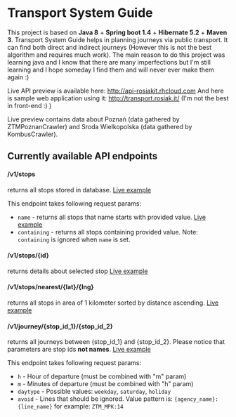 
# Transport System Guide

This project is based on **Java 8** + **Spring boot 1.4** + **Hibernate 5.2** + **Maven 3**. Transport System Guide helps
in planning journeys via public transport. It can find both direct and indirect journeys (However this is not the 
best algorithm and requires much work). The main reason to do this project was learning java and I know that there are many
imperfections but I'm still learning and I hope someday I find them and will never ever make them again :)

Live API preview is available here: http://api-rosiakit.rhcloud.com
And here is sample web application using it: http://transport.rosiak.it/ (I'm not the best in front-end :) )

Live preview contains data about Poznań (data gathered by ZTMPoznanCrawler) and Sroda Wielkopolska (data gathered by KombusCrawler).

## Currently available API endpoints

#### /v1/stops
returns all stops stored in database. [Live example](http://api-rosiakit.rhcloud.com/v1/stops)

This endpoint takes following request params:
* `name` - returns all stops that name starts with provided value. [Live example](http://api-rosiakit.rhcloud.com/v1/stops?name=Dworzec)
* `containing` - returns all stops containing provided value. Note: `containing` is ignored when `name` is set. 

#### /v1/stops/{id}
returns details about selected stop [Live example](http://api-rosiakit.rhcloud.com/v1/stops/1)

#### /v1/stops/nearest/{lat}/{lng}
returns all stops in area of 1 kilometer sorted by distance ascending. [Live example](http://api-rosiakit.rhcloud.com/v1/stops/nearest/52.4653/16.9170)

#### /v1/journey/{stop_id_1}/{stop_id_2}
returns all journeys between {stop_id_1} and {stop_id_2}. Please notice that parameters are stop ids **not names**. [Live example](http://api-rosiakit.rhcloud.com/v1/journey/67/107?&h=10&m=30)

This endpoint takes following request params:
* `h` - Hour of departure (must be combined with "m" param)
* `m` - Minutes of departure (must be combined with "h" param) 
* `daytype` - Possible values: `weekday`, `saturday`, `holiday`
* `avoid` - Lines that should be ignored. Value pattern is: `{agency_name}:{line_name}` for example: `ZTM_MPK:14`

